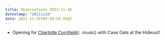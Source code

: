 ```yaml
---
title: Observations 2021-11-18
datestamp: "20211118"
date: 2021-11-25T05:19:59.910Z
---
```

- Opening for [Charlotte Cornfield](https://charlottecornfield.bandcamp.com/album/highs-in-the-minuses){: .music} with Case Oats at the Hideout!